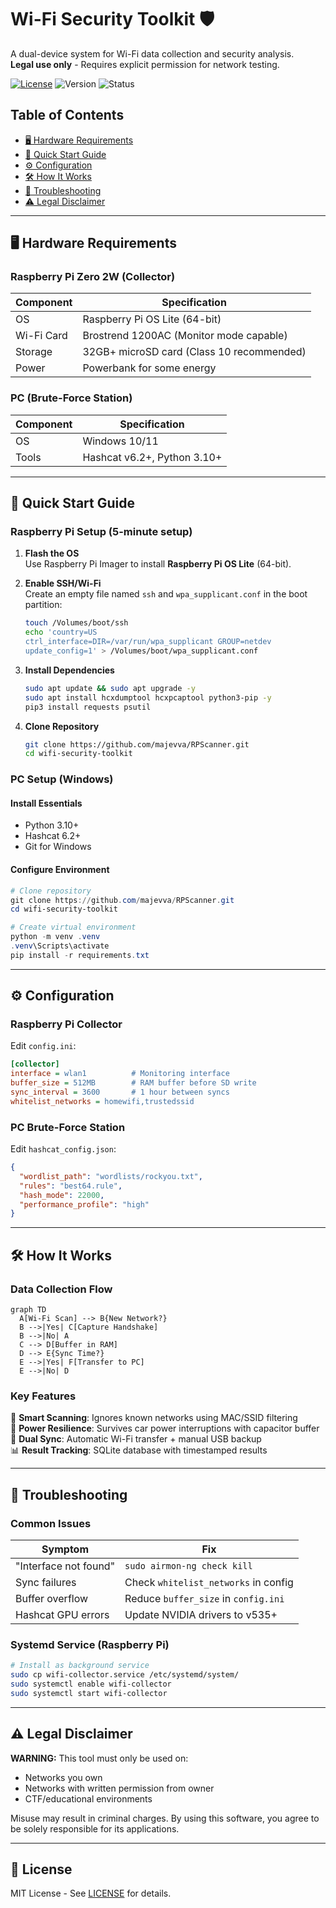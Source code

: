 # Wi-Fi Security Toolkit 🛡️

A dual-device system for Wi-Fi data collection and security analysis.  
**Legal use only** - Requires explicit permission for network testing.

[![License](https://img.shields.io/badge/License-MIT-green.svg)](LICENSE)
![Version](https://img.shields.io/badge/Version-1.0.0-blue)
![Status](https://img.shields.io/badge/Status-Active-brightgreen)

## Table of Contents
- [🖥️ Hardware Requirements](#-hardware-requirements)
- [🚀 Quick Start Guide](#-quick-start-guide)
- [⚙️ Configuration](#-configuration)
- [🛠️ How It Works](#-how-it-works)
- [🚨 Troubleshooting](#-troubleshooting)
- [⚠️ Legal Disclaimer](#-legal-disclaimer)

---

## 🖥️ Hardware Requirements

### Raspberry Pi Zero 2W (Collector)
| Component          | Specification                             |
|--------------------|-------------------------------------------|
| OS                 | Raspberry Pi OS Lite (64-bit)             |
| Wi-Fi Card         | Brostrend 1200AC (Monitor mode capable)   |
| Storage            | 32GB+ microSD card (Class 10 recommended) |
| Power              | Powerbank for some energy                 |

### PC (Brute-Force Station)
| Component          | Specification                          |
|--------------------|----------------------------------------|
| OS                 | Windows 10/11                          |
| Tools              | Hashcat v6.2+, Python 3.10+            |

---

## 🚀 Quick Start Guide

### Raspberry Pi Setup (5-minute setup)

1. **Flash the OS**  
   Use Raspberry Pi Imager to install **Raspberry Pi OS Lite** (64-bit).

2. **Enable SSH/Wi-Fi**  
   Create an empty file named `ssh` and `wpa_supplicant.conf` in the boot partition:
   ```bash
   touch /Volumes/boot/ssh
   echo 'country=US
   ctrl_interface=DIR=/var/run/wpa_supplicant GROUP=netdev
   update_config=1' > /Volumes/boot/wpa_supplicant.conf
   ```

3. **Install Dependencies**
   ```bash
   sudo apt update && sudo apt upgrade -y
   sudo apt install hcxdumptool hcxpcaptool python3-pip -y
   pip3 install requests psutil
   ```

4. **Clone Repository**
   ```bash
   git clone https://github.com/majevva/RPScanner.git
   cd wifi-security-toolkit
   ```

### PC Setup (Windows)

#### Install Essentials
- Python 3.10+
- Hashcat 6.2+
- Git for Windows

#### Configure Environment
   ```powershell
   # Clone repository
   git clone https://github.com/majevva/RPScanner.git
   cd wifi-security-toolkit

   # Create virtual environment
   python -m venv .venv
   .venv\Scripts\activate
   pip install -r requirements.txt
   ```

---

## ⚙️ Configuration

### Raspberry Pi Collector
Edit `config.ini`:
```ini
[collector]
interface = wlan1          # Monitoring interface
buffer_size = 512MB        # RAM buffer before SD write
sync_interval = 3600       # 1 hour between syncs
whitelist_networks = homewifi,trustedssid
```

### PC Brute-Force Station
Edit `hashcat_config.json`:
```json
{
  "wordlist_path": "wordlists/rockyou.txt",
  "rules": "best64.rule",
  "hash_mode": 22000,
  "performance_profile": "high"
}
```

---

## 🛠️ How It Works

### Data Collection Flow
```mermaid
graph TD
  A[Wi-Fi Scan] --> B{New Network?}
  B -->|Yes| C[Capture Handshake]
  B -->|No| A
  C --> D[Buffer in RAM]
  D --> E{Sync Time?}
  E -->|Yes| F[Transfer to PC]
  E -->|No| D
```

### Key Features
📡 **Smart Scanning**: Ignores known networks using MAC/SSID filtering  
🔋 **Power Resilience**: Survives car power interruptions with capacitor buffer  
🔄 **Dual Sync**: Automatic Wi-Fi transfer + manual USB backup  
📊 **Result Tracking**: SQLite database with timestamped results  

---

## 🚨 Troubleshooting

### Common Issues
| Symptom               | Fix |
|-----------------------|------------------------------------------|
| "Interface not found" | `sudo airmon-ng check kill`            |
| Sync failures         | Check `whitelist_networks` in config   |
| Buffer overflow      | Reduce `buffer_size` in `config.ini`   |
| Hashcat GPU errors   | Update NVIDIA drivers to v535+         |

### Systemd Service (Raspberry Pi)
```bash
# Install as background service
sudo cp wifi-collector.service /etc/systemd/system/
sudo systemctl enable wifi-collector
sudo systemctl start wifi-collector
```

---

## ⚠️ Legal Disclaimer
**WARNING:** This tool must only be used on:

- Networks you own
- Networks with written permission from owner
- CTF/educational environments

Misuse may result in criminal charges. By using this software, you agree to be solely responsible for its applications.

---

## 📜 License
MIT License - See [LICENSE](LICENSE) for details.